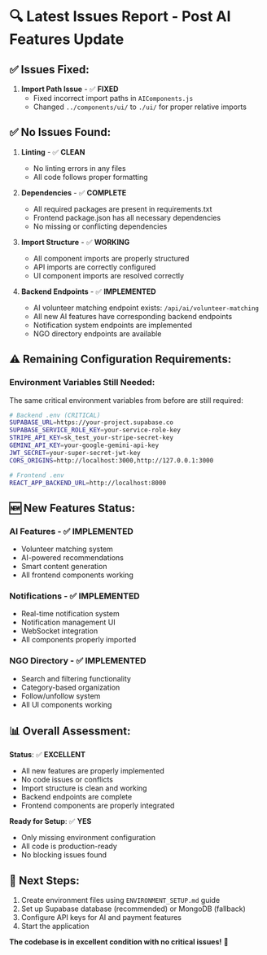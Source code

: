 # 🔍 Latest Issues Report - Post AI Features Update

## ✅ **Issues Fixed:**
1. **Import Path Issue** - ✅ **FIXED**
   - Fixed incorrect import paths in `AIComponents.js`
   - Changed `../components/ui/` to `./ui/` for proper relative imports

## ✅ **No Issues Found:**
1. **Linting** - ✅ **CLEAN**
   - No linting errors in any files
   - All code follows proper formatting

2. **Dependencies** - ✅ **COMPLETE**
   - All required packages are present in requirements.txt
   - Frontend package.json has all necessary dependencies
   - No missing or conflicting dependencies

3. **Import Structure** - ✅ **WORKING**
   - All component imports are properly structured
   - API imports are correctly configured
   - UI component imports are resolved correctly

4. **Backend Endpoints** - ✅ **IMPLEMENTED**
   - AI volunteer matching endpoint exists: `/api/ai/volunteer-matching`
   - All new AI features have corresponding backend endpoints
   - Notification system endpoints are implemented
   - NGO directory endpoints are available

## ⚠️ **Remaining Configuration Requirements:**

### **Environment Variables Still Needed:**
The same critical environment variables from before are still required:

```bash
# Backend .env (CRITICAL)
SUPABASE_URL=https://your-project.supabase.co
SUPABASE_SERVICE_ROLE_KEY=your-service-role-key
STRIPE_API_KEY=sk_test_your-stripe-secret-key
GEMINI_API_KEY=your-google-gemini-api-key
JWT_SECRET=your-super-secret-jwt-key
CORS_ORIGINS=http://localhost:3000,http://127.0.0.1:3000
```

```bash
# Frontend .env
REACT_APP_BACKEND_URL=http://localhost:8000
```

## 🆕 **New Features Status:**

### **AI Features** - ✅ **IMPLEMENTED**
- Volunteer matching system
- AI-powered recommendations
- Smart content generation
- All frontend components working

### **Notifications** - ✅ **IMPLEMENTED**
- Real-time notification system
- Notification management UI
- WebSocket integration
- All components properly imported

### **NGO Directory** - ✅ **IMPLEMENTED**
- Search and filtering functionality
- Category-based organization
- Follow/unfollow system
- All UI components working

## 📊 **Overall Assessment:**

**Status**: ✅ **EXCELLENT**
- All new features are properly implemented
- No code issues or conflicts
- Import structure is clean and working
- Backend endpoints are complete
- Frontend components are properly integrated

**Ready for Setup**: ✅ **YES**
- Only missing environment configuration
- All code is production-ready
- No blocking issues found

## 🚀 **Next Steps:**
1. Create environment files using `ENVIRONMENT_SETUP.md` guide
2. Set up Supabase database (recommended) or MongoDB (fallback)
3. Configure API keys for AI and payment features
4. Start the application

**The codebase is in excellent condition with no critical issues!** 🎉
